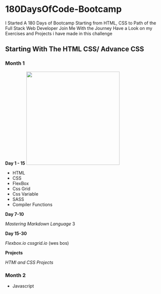 # 180DaysOfCode-Bootcamp
I Started A 180 Days of Bootcamp Starting from HTML, CSS to Path of the Full Stack Web Developer Join Me With the Journey Have a Look on my Exercises and Projects i have made in this challenge

## Starting With The HTML CSS/ Advance CSS

### Month 1

__Day 1 - 15__                                          <img src="http://www.bobbyberberyan.com/wp-content/uploads/2012/03/HTML5CSS3Logos.svg" height="300px" width="300px"  />
* HTML
* CSS
* FlexBox
* Css Grid
* Css Variable 
* SASS
* Compiler Functions

__Day 7-10__

_Mastering Markdown Language_
3

__Day 15-30__

_Flexbox.io_
_cssgrid.io_
(wes bos)

__Projects__

_HTMl and CSS Projects_

### Month 2

* Javascript
